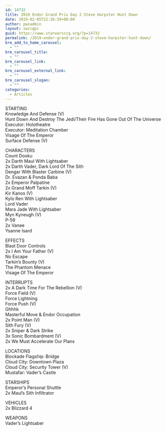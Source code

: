 ```yaml
---
id: 14732
title: 2019 Endor Grand Prix Day 2 Steve Harpster Hunt Down
date: 2019-02-05T22:26:59+00:00
author: pwsadmin
layout: swccgpc
guid: https://www.starwarsccg.org/?p=14732
permalink: /2019-endor-grand-prix-day-2-steve-harpster-hunt-down/
bre_add_to_home_carousel:
  - ""
bre_carousel_title:
  - ""
bre_carousel_link:
  - ""
bre_carousel_external_link:
  - ""
bre_carousel_slogan:
  - ""
categories:
  - Articles
---
```

STARTING  
Knowledge And Defense (V)  
Hunt Down And Destroy The Jedi/Their Fire Has Gone Out Of The Universe  
Executor: Holotheatre  
Executor: Meditation Chamber  
Visage Of The Emperor  
Surface Defense (V)

CHARACTERS  
Count Dooku  
2x Darth Maul With Lightsaber  
2x Darth Vader, Dark Lord Of The Sith  
Dengar With Blaster Carbine (V)  
Dr. Evazan & Ponda Baba  
2x Emperor Palpatine  
2x Grand Moff Tarkin (V)  
Kir Kanos (V)  
Kylo Ren With Lightsaber  
Lord Vader  
Mara Jade With Lightsaber  
Myn Kyneugh (V)  
P-59  
2x Vanee  
Ysanne Isard

EFFECTS  
Blast Door Controls  
2x I Am Your Father (V)  
No Escape  
Tarkin&#8217;s Bounty (V)  
The Phantom Menace  
Visage Of The Emperor

INTERRUPTS  
2x A Dark Time For The Rebellion (V)  
Force Field (V)  
Force Lightning  
Force Push (V)  
Ghhhk  
Masterful Move & Endor Occupation  
2x Point Man (V)  
Sith Fury (V)  
2x Sniper & Dark Strike  
3x Sonic Bombardment (V)  
2x We Must Accelerate Our Plans

LOCATIONS  
Blockade Flagship: Bridge  
Cloud City: Downtown Plaza  
Cloud City: Security Tower (V)  
Mustafar: Vader&#8217;s Castle

STARSHIPS  
Emperor&#8217;s Personal Shuttle  
2x Maul&#8217;s Sith Infiltrator

VEHICLES  
2x Blizzard 4

WEAPONS  
Vader&#8217;s Lightsaber